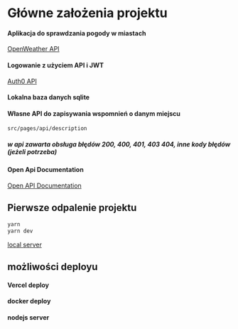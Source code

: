 
# Główne założenia projektu
#### Aplikacja do sprawdzania pogody w miastach 
[OpenWeather API](https://openweathermap.org/api)
#### Logowanie z użyciem API i JWT 
[Auth0 API](https://auth0.com)
#### Lokalna baza danych sqlite
#### Własne API do zapisywania wspomnień o danym miejscu
```
src/pages/api/description
```
##### w api zawarta obsługa błędów 200, 400, 401, 403 404, inne kody błędów (jeżeli potrzeba)
#### Open Api Documentation
[Open API Documentation](https://learn.openapis.org/)
## Pierwsze odpalenie projektu

```bash
yarn
yarn dev
```
[local server](http://localhost:3000)

## możliwości deployu

#### Vercel deploy
#### docker deploy
#### nodejs server
